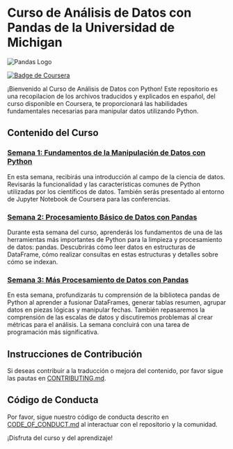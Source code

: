# Curso de Análisis de Datos con Pandas de la Universidad de Michigan

![Pandas Logo](https://upload.wikimedia.org/wikipedia/commons/thumb/e/ed/Pandas_logo.svg/1200px-Pandas_logo.svg.png)

[![Badge de Coursera](https://img.shields.io/badge/Coursera-Enlace%20al%20Curso-blue)](https://www.coursera.org/learn/python-data-analysis/)

¡Bienvenido al Curso de Análisis de Datos con Python! Este repositorio es una recopilacion de los archivos traducidos y explicados en español, del curso disponible en Coursera, te proporcionará las habilidades fundamentales necesarias para manipular datos utilizando Python.

## Contenido del Curso

### [Semana 1: Fundamentos de la Manipulación de Datos con Python](Semana%201/)

En esta semana, recibirás una introducción al campo de la ciencia de datos. Revisarás la funcionalidad y las características comunes de Python utilizadas por los científicos de datos. También serás presentado al entorno de Jupyter Notebook de Coursera para las conferencias.

### [Semana 2: Procesamiento Básico de Datos con Pandas](Semana%202/)

Durante esta semana del curso, aprenderás los fundamentos de una de las herramientas más importantes de Python para la limpieza y procesamiento de datos: pandas. Descubrirás cómo leer datos en estructuras de DataFrame, cómo realizar consultas en estas estructuras y detalles sobre cómo se indexan.

### [Semana 3: Más Procesamiento de Datos con Pandas](Semana%203/)

En esta semana, profundizarás tu comprensión de la biblioteca pandas de Python al aprender a fusionar DataFrames, generar tablas resumen, agrupar datos en piezas lógicas y manipular fechas. También repasaremos la comprensión de las escalas de datos y discutiremos problemas al crear métricas para el análisis. La semana concluirá con una tarea de programación más significativa.

## Instrucciones de Contribución

Si deseas contribuir a la traducción o mejora del contenido, por favor sigue las pautas en [CONTRIBUTING.md](CONTRIBUTING.md).

## Código de Conducta

Por favor, sigue nuestro código de conducta descrito en [CODE_OF_CONDUCT.md](CODE_OF_CONDUCT.md) al interactuar con el repositorio y la comunidad.

¡Disfruta del curso y del aprendizaje!
